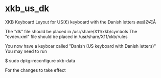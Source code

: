# xkb_us_dk
XKB Keyboard Layout for US(€) keyboard with the Danish letters øæåØÆÅ

The "dk" file should be placed in /usr/share/X11/xkb/symbols
The "evdev.xml" file should be placed in /usr/share/X11/xkb/rules

You now have a keyboar called "Danish (US keyboard with Danish letters)"
You may need to run

$ sudo dpkg-reconfigure xkb-data

For the changes to take effect
